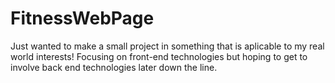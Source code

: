 # FitnessWebPage
Just wanted to make a small project in something that is aplicable to my real world interests! Focusing on front-end technologies but hoping to get to involve back end technologies later down the line.
